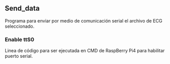 ## Send_data
Programa para enviar por medio de comunicación serial el archivo de ECG seleccionado.
### Enable ttS0
Linea de código para ser ejecutada en CMD de RaspBerry Pi4 para habilitar puerto serial.
